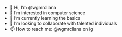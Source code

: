 - 👋 Hi, I’m @wgmrcllana
- 👀 I’m interested in computer science
- 🌱 I’m currently learning the basics
- 💞️ I’m looking to collaborate with talented individuals
- 📫 How to reach me: @wgmrcllana on ig

<!---
wgmrcllana/wgmrcllana is a ✨ special ✨ repository because its `README.md` (this file) appears on your GitHub profile.
You can click the Preview link to take a look at your changes.
--->
